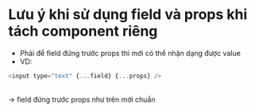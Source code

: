 # Lưu ý khi sử dụng field và props khi tách component riêng

- Phải để field đứng trước props thì mới có thể nhận dạng được value
- VD:

```js
<input type="text" {...field} {...props} />
```

<br>
-> field đứng trước props như trên mới chuẩn
